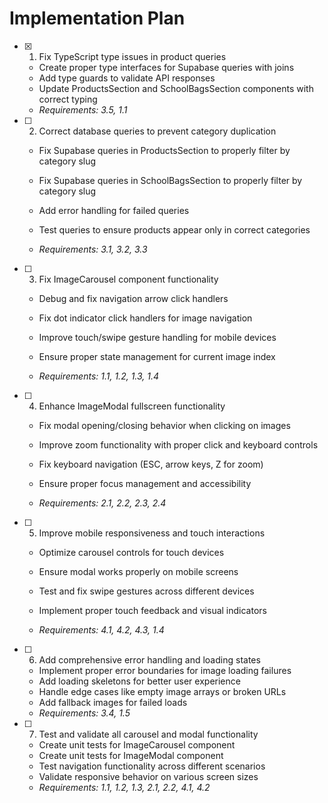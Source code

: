 # Implementation Plan

- [x] 1. Fix TypeScript type issues in product queries


  - Create proper type interfaces for Supabase queries with joins
  - Add type guards to validate API responses
  - Update ProductsSection and SchoolBagsSection components with correct typing
  - _Requirements: 3.5, 1.1_



- [ ] 2. Correct database queries to prevent category duplication
  - Fix Supabase queries in ProductsSection to properly filter by category slug
  - Fix Supabase queries in SchoolBagsSection to properly filter by category slug
  - Add error handling for failed queries


  - Test queries to ensure products appear only in correct categories
  - _Requirements: 3.1, 3.2, 3.3_

- [ ] 3. Fix ImageCarousel component functionality
  - Debug and fix navigation arrow click handlers


  - Fix dot indicator click handlers for image navigation
  - Improve touch/swipe gesture handling for mobile devices
  - Ensure proper state management for current image index
  - _Requirements: 1.1, 1.2, 1.3, 1.4_



- [ ] 4. Enhance ImageModal fullscreen functionality
  - Fix modal opening/closing behavior when clicking on images
  - Improve zoom functionality with proper click and keyboard controls
  - Fix keyboard navigation (ESC, arrow keys, Z for zoom)
  - Ensure proper focus management and accessibility


  - _Requirements: 2.1, 2.2, 2.3, 2.4_

- [ ] 5. Improve mobile responsiveness and touch interactions
  - Optimize carousel controls for touch devices
  - Ensure modal works properly on mobile screens



  - Test and fix swipe gestures across different devices
  - Implement proper touch feedback and visual indicators
  - _Requirements: 4.1, 4.2, 4.3, 1.4_

- [ ] 6. Add comprehensive error handling and loading states
  - Implement proper error boundaries for image loading failures
  - Add loading skeletons for better user experience
  - Handle edge cases like empty image arrays or broken URLs
  - Add fallback images for failed loads
  - _Requirements: 3.4, 1.5_

- [ ] 7. Test and validate all carousel and modal functionality
  - Create unit tests for ImageCarousel component
  - Create unit tests for ImageModal component
  - Test navigation functionality across different scenarios
  - Validate responsive behavior on various screen sizes
  - _Requirements: 1.1, 1.2, 1.3, 2.1, 2.2, 4.1, 4.2_